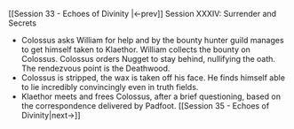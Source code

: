 [[Session 33 - Echoes of Divinity |<-prev]]
Session XXXIV: Surrender and Secrets
- Colossus asks William for help and by the bounty hunter guild manages to get himself taken to Klaethor. William collects the bounty on Colossus. Colossus orders Nugget to stay behind, nullifying the oath. The rendezvous point is the Deathwood.
- Colossus is stripped, the wax is taken off his face. He finds himself able to lie incredibly convincingly even in truth fields.
- Klaethor meets and frees Colossus, after a brief questioning, based on the correspondence delivered by Padfoot. 
[[Session 35 - Echoes of Divinity|next->]]
